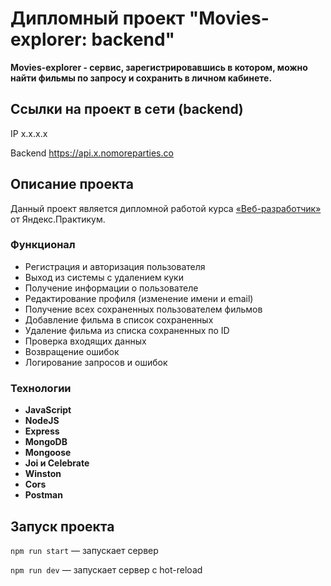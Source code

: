 # Дипломный проект "Movies-explorer: backend"

**Movies-explorer - сервис, зарегистрировавшись в котором, можно найти фильмы по запросу и сохранить в личном кабинете.**

## Ссылки на проект в сети (backend)

IP x.x.x.x

Backend <https://api.x.nomoreparties.co>

## Описание проекта

Данный проект является дипломной работой курса [«Веб-разработчик»](https://practicum.yandex.ru/web/) от Яндекс.Практикум.

### Функционал

* Регистрация и авторизация пользователя
* Выход из системы с удалением куки
* Получение информации о пользователе
* Редактирование профиля (изменение имени и email)
* Получение всех сохраненных пользователем фильмов
* Добавление фильма в список сохраненных
* Удаление фильма из списка сохраненных по ID
* Проверка входящих данных
* Возвращение ошибок
* Логирование запросов и ошибок

### Технологии

* **JavaScript**
* **NodeJS**
* **Express**
* **MongoDB**
* **Mongoose**
* **Joi и Celebrate**
* **Winston**
* **Cors**
* **Postman**

## Запуск проекта

`npm run start` — запускает сервер

`npm run dev` — запускает сервер с hot-reload
